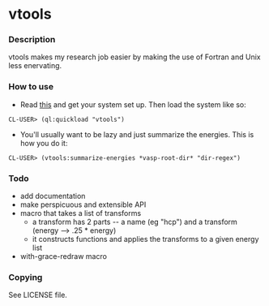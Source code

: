 # vtools

### Description
vtools makes my research job easier by making the use of Fortran and Unix less enervating.

### How to use
- Read [this](http://xach.livejournal.com/278047.html?thread=674335) and get your system set up. Then load the system like so:
<pre><code>CL-USER> (ql:quickload "vtools")</code></pre>

- You'll usually want to be lazy and just summarize the energies. This is how you do it:
<pre><code>CL-USER> (vtools:summarize-energies *vasp-root-dir* "dir-regex")</code></pre>


### Todo
- add documentation
- make perspicuous and extensible API
- macro that takes a list of transforms
    - a transform has 2 parts -- a name (eg "hcp") and a transform (energy --> .25 * energy)
    - it constructs functions and applies the transforms to a given energy list
- with-grace-redraw macro

### Copying
See LICENSE file.



